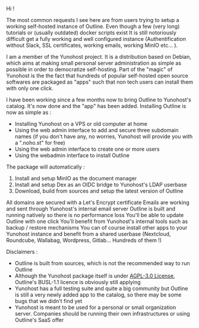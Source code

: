 Hi !

The most common requests I see here are from users trying to setup a working self-hosted instance of Outline. Even though a few (very long) tutorials or (usually outdated) docker scripts exist It is still notoriously difficult get a fully working and well configured instance (Authentification without Slack, SSL certificates, working emails, working MinIO etc... ).

I am a member of the Yunohost project. It is a distribution based on Debian, which aims at making small personal server administration as simple as possible in order to democratize self-hosting. Part of the "magic" of Yunohost is the the fact that hundreds of popular self-hosted open source softwares are packaged as "apps" such that non tech users can install them with only one click.

I have been working since a few months now to bring Outline to Yunohost's catalog. It's now done and the "app" has been added. Installing Outline is now as simple as : 
* Installing Yunohost on a VPS or old computer at home
* Using the web admin interface to add and secure three subdomain names (if you don't have any, no worries, Yunohost will provide you with a ".noho.st" for free)
* Using the web admin interface to create one or more users
* Using the webadmin interface to install Outline

The package will automatically : 
1. Install and setup MinIO as the document manager
2. Install and setup Dex as an OIDC bridge to Yunohost's LDAP userbase
3. Download, build from sources and setup the latest version of Outline

All domains are secured with a Let's Encrypt certificate
Emails are working and sent through Yunohost's internal email server
Outline is built and running natively so there is no performance loss
You'll be able to update Outline with one click
You'll benefit from Yunohost's internal tools such as backup / restore mechanisms
You can of course install other apps to your Yunohost instance and benefit from a shared userbase (Nextcloud, Roundcube, Wallabag, Wordpress, Gitlab... Hundreds of them !)

Disclaimers : 
* Outline is built from sources, which is not the recommended way to run Outline
* Although the Yunohost package itself is under [AGPL-3.0 License](https://github.com/YunoHost-Apps/outline_ynh/blob/master/LICENSE), Outline's BUSL-1.1 licence is obviously still applying
* Yunohost has a full testing suite and quite a big community but Outline is still a very newly added app to the catalog, so there may be some bugs that we didn't find yet
* Yunohost is meant to be used for a personal or small organization server. Companies should be running their own infrastructures or using Outline's SaaS offer